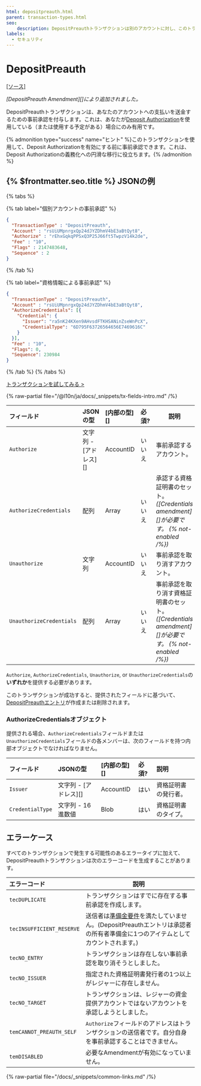 ```yaml
---
html: depositpreauth.html
parent: transaction-types.html
seo:
    description: DepositPreauthトランザクションは別のアカウントに対し、このトランザクションの送信者に支払いを送金することを事前承認します。
labels:
  - セキュリティ
---
```

# DepositPreauth
[[ソース]](https://github.com/XRPLF/rippled/blob/master/src/xrpld/app/tx/detail/DepositPreauth.cpp "Source")

_[DepositPreauth Amendment][]により追加されました。_

DepositPreauthトランザクションは、あなたのアカウントへの支払いを送金するための事前承認を付与します。これは、あなたが[Deposit Authorization](../../../../concepts/accounts/depositauth.md)を使用している（または使用する予定がある）場合にのみ有用です。

{% admonition type="success" name="ヒント" %}このトランザクションを使用して、Deposit Authorizationを有効にする前に事前承認できます。これは、Deposit Authorizationの義務化への円滑な移行に役立ちます。{% /admonition %}

## {% $frontmatter.seo.title %} JSONの例

{% tabs %}

{% tab label="個別アカウントの事前承認" %}
```json
{
  "TransactionType" : "DepositPreauth",
  "Account" : "rsUiUMpnrgxQp24dJYZDhmV4bE3aBtQyt8",
  "Authorize" : "rEhxGqkqPPSxQ3P25J66ft5TwpzV14k2de",
  "Fee" : "10",
  "Flags" : 2147483648,
  "Sequence" : 2
}
```
{% /tab %}

{% tab label="資格情報による事前承認" %}
```json
{
  "TransactionType" : "DepositPreauth",
  "Account" : "rsUiUMpnrgxQp24dJYZDhmV4bE3aBtQyt8",
  "AuthorizeCredentials": [{
    "Credential": {
      "Issuer": "ra5nK24KXen9AHvsdFTKHSANinZseWnPcX",
      "CredentialType": "6D795F63726564656E7469616C"
    }
  }],
  "Fee" : "10",
  "Flags": 0,
  "Sequence": 230984
}
```
{% /tab %}
{% /tabs %}

[トランザクションを試してみる >](/resources/dev-tools/websocket-api-tool?server=wss%3A%2F%2Fxrplcluster.com%2F&req=%7B%22id%22%3A%22example_DepositPreauth%22%2C%22command%22%3A%22tx%22%2C%22transaction%22%3A%22CB1BF910C93D050254C049E9003DA1A265C107E0C8DE4A7CFF55FADFD39D5656%22%2C%22binary%22%3Afalse%7D)

{% raw-partial file="/@l10n/ja/docs/_snippets/tx-fields-intro.md" /%}

| フィールド               | JSONの型              | [内部の型][] | 必須?  | 説明 |
| :----------------------- | :-------------------- | :----------- | :----- | ---- |
| `Authorize`              | 文字列 - [アドレス][] | AccountID    | いいえ | 事前承認するアカウント。 |
| `AuthorizeCredentials`   | 配列                  | Array      | いいえ | 承認する資格証明書のセット。 _([Credentials amendment][]が必要です。 {% not-enabled /%})_ |
| `Unauthorize`            | 文字列                | AccountID    | いいえ | 事前承認を取り消すアカウント。 |
| `UnauthorizeCredentials` | 配列                  | Array      | いいえ | 事前承認を取り消す資格証明書のセット。 _([Credentials amendment][]が必要です。 {% not-enabled /%})_ |

`Authorize`, `AuthorizeCredentials`, `Unauthorize`, or `UnauthorizeCredentials`の**いずれか**を提供する必要があります。

このトランザクションが成功すると、提供されたフィールドに基づいて、[DepositPreauthエントリ](../../ledger-data/ledger-entry-types/depositpreauth.md)が作成または削除されます。


### AuthorizeCredentialsオブジェクト

提供される場合、`AuthorizeCredentials`フィールドまたは`UnauthorizeCredentials`フィールドの各メンバーは、次のフィールドを持つ内部オブジェクトでなければなりません。

| フィールド       | JSONの型              | [内部の型][] | 必須? | 説明                 |
| :--------------- | :-------------------- | :----------- | :---- | :------------------- |
| `Issuer`         | 文字列 - [アドレス][] | AccountID    | はい  | 資格証明書の発行者。 |
| `CredentialType` | 文字列 - 16進数値     | Blob         | はい  | 資格証明書のタイプ。 |

## エラーケース

すべてのトランザクションで発生する可能性のあるエラータイプに加えて、DepositPreauthトランザクションは次のエラーコードを生成することがあります。

| エラーコード              | 説明 |
| :------------------------ | ---- |
| `tecDUPLICATE`            | トランザクションはすでに存在する事前承認を作成します。 |
| `tecINSUFFICIENT_RESERVE` | 送信者は[準備金要件](../../../../concepts/accounts/reserves.md)を満たしていません。(DepositPreauthエントリは承認者の所有者準備金に1つのアイテムとしてカウントされます。) |
| `tecNO_ENTRY`             | トランザクションは存在しない事前承認を取り消そうとしました。 |
| `tecNO_ISSUER`            | 指定された資格証明書発行者の1つ以上がレジャーに存在しません。 |
| `tecNO_TARGET`            | トランザクションは、レジャーの資金提供アカウントではないアカウントを承認しようとしました。 |
| `temCANNOT_PREAUTH_SELF`  | `Authorize`フィールドのアドレスはトランザクションの送信者です。自分自身を事前承認することはできません。 |
| `temDISABLED`             | 必要なAmendmentが有効になっていません。 |

{% raw-partial file="/docs/_snippets/common-links.md" /%}

